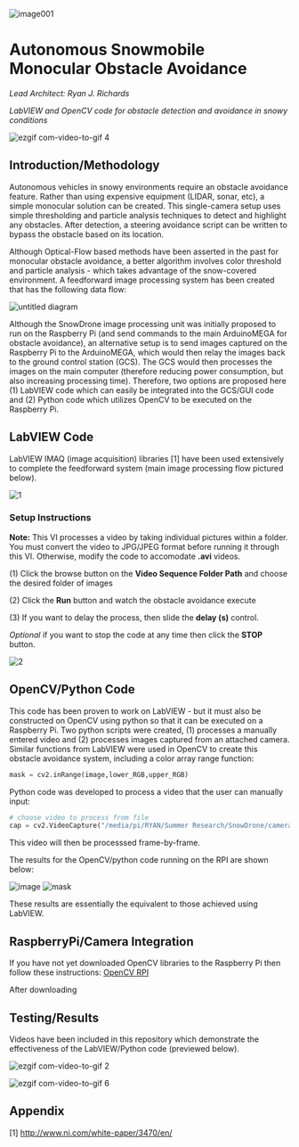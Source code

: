 ![image001](https://user-images.githubusercontent.com/23239868/28748600-b190782c-7489-11e7-82ae-55db54c94050.jpg)
# Autonomous Snowmobile Monocular Obstacle Avoidance
*Lead Architect: Ryan J. Richards*

*LabVIEW and OpenCV code for obstacle detection and avoidance in snowy conditions*

![ezgif com-video-to-gif 4](https://user-images.githubusercontent.com/23239868/28676573-ff21a2be-72b8-11e7-88fa-b2b459883bd7.gif)

## Introduction/Methodology ##

Autonomous vehicles in snowy environments require an obstacle avoidance feature. Rather than using expensive equipment (LIDAR, sonar, etc),  a simple monocular solution can be created. This single-camera setup uses simple thresholding and particle analysis techniques to detect and highlight any obstacles. After detection, a steering avoidance script can be written to bypass the obstacle based on its location.

Although Optical-Flow based methods have been asserted in the past for monocular obstacle avoidance, a better algorithm involves color threshold and particle analysis - which takes advantage of the snow-covered environment. A feedforward image processing system has been created that has the following data flow:

![untitled diagram](https://user-images.githubusercontent.com/23239868/28692853-61054774-72f0-11e7-9c6b-1f76897dc23a.jpg)

Although the SnowDrone image processing unit was initially proposed to run on the Raspberry Pi (and send commands to the main ArduinoMEGA for obstacle avoidance), an alternative setup is to send images captured on the Raspberry Pi to the ArduinoMEGA, which would then relay the images back to the ground control station (GCS). The GCS would then processes the images on the main computer (therefore reducing power consumption, but also increasing processing time). Therefore, two options are proposed here (1) LabVIEW code which can easily be integrated into the GCS/GUI code and (2) Python code which utilizes OpenCV to be executed on the Raspberry Pi.

## LabVIEW Code ##

LabVIEW IMAQ (image acquisition) libraries [1] have been used extensively to complete the feedforward system (main image processing flow pictured below).

![1](https://user-images.githubusercontent.com/23239868/28693449-b45ea2ec-72f2-11e7-9ce3-2f288aeb96af.PNG)

### Setup Instructions ###

**Note:** This VI processes a video by taking individual pictures within a folder. You must convert the video to JPG/JPEG format before running it through this VI. Otherwise, modify the code to accomodate **.avi** videos.

(1) Click the browse button on the **Video Sequence Folder Path** and choose the desired folder of images

(2) Click the **Run** button and watch the obstacle avoidance execute

(3) If you want to delay the process, then slide the **delay (s)** control.

*Optional* if you want to stop the code at any time then click the **STOP** button.

![2](https://user-images.githubusercontent.com/23239868/28926963-51f752e4-7837-11e7-8061-00c40541e041.JPG)

## OpenCV/Python Code ##

This code has been proven to work on LabVIEW - but it must also be constructed on OpenCV using python so that it can be executed on a Raspberry Pi. Two python scripts were created, (1) processes a manually entered video and (2) processes images captured from an attached camera. Similar functions from LabVIEW were used in OpenCV  to create this obstacle avoidance system, including a color array range function:

```python
mask = cv2.inRange(image,lower_RGB,upper_RGB)
```

Python code was developed to process a video that the user can manually input:

```python
# choose video to process from file
cap = cv2.VideoCapture("/media/pi/RYAN/Summer Research/SnowDrone/camera/videos/snowRun2.mp4")
```

This video will then be processsed frame-by-frame.

The results for the OpenCV/python code running on the RPI are shown below:

![image](https://user-images.githubusercontent.com/23239868/28970974-65c33db2-78f8-11e7-955c-68703b2fe03a.png)
![mask](https://user-images.githubusercontent.com/23239868/28970975-65cb46ec-78f8-11e7-9678-11d8b56fb93f.png)

These results are essentially the equivalent to those achieved using LabVIEW.

## RaspberryPi/Camera Integration ##

If you have not yet downloaded OpenCV libraries to the Raspberry Pi then follow these instructions: [OpenCV RPI](http://www.pyimagesearch.com/2016/04/18/install-guide-raspberry-pi-3-raspbian-jessie-opencv-3/)

After downloading 


## Testing/Results ##

Videos have been included in this repository which demonstrate the effectiveness of the LabVIEW/Python code (previewed below).

![ezgif com-video-to-gif 2](https://user-images.githubusercontent.com/23239868/28652591-a7a80e5e-7256-11e7-9c03-d41bdddb1ac8.gif)

![ezgif com-video-to-gif 6](https://user-images.githubusercontent.com/23239868/28677336-38f9dc2a-72bb-11e7-8e94-b41546a17c08.gif)


## Appendix ##

[1] http://www.ni.com/white-paper/3470/en/


